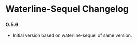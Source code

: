 # Waterline-Sequel Changelog

### 0.5.6

* Initial version based on waterline-sequel of same version.
